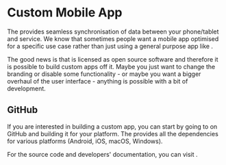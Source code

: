 # Custom Mobile App

The <MobileAppName /> provides seamless synchronisation of data between your phone/tablet and <MainPlatformName /> service. We know that sometimes people want a mobile app optimised for a specific use case rather than just using a general purpose app like <MobileAppName />.

The good news is that <MobileAppName /> is licensed as open source software and therefore it is possible to build custom apps off it. Maybe you just want to change the branding or disable some functionality - or maybe you want a bigger overhaul of the user interface - anything is possible with a bit of development. 

## GitHub

If you are interested in building a custom app, you can start by going to <GitHubRepo id="lutraconsulting/input" desc="Mergin Maps Input repository" /> on GitHub and building it for your platform. The <GitHubRepo id="lutraconsulting/input-sdk" desc="Input SDK repository" /> provides all the dependencies for various platforms (Android, iOS, macOS, Windows).

For the <MobileAppName /> source code and developers' documentation, you can visit <GitHubRepo id="lutraconsulting/input" />.
